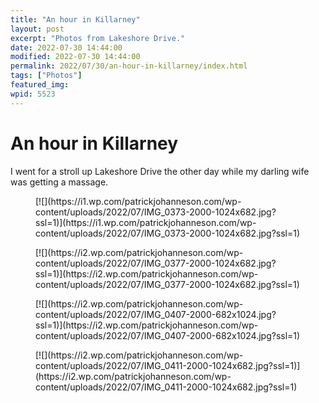 ```yaml
---
title: "An hour in Killarney"
layout: post
excerpt: "Photos from Lakeshore Drive."
date: 2022-07-30 14:44:00
modified: 2022-07-30 14:44:00
permalink: 2022/07/30/an-hour-in-killarney/index.html
tags: ["Photos"]
featured_img: 
wpid: 5523
---
```


# An hour in Killarney

I went for a stroll up Lakeshore Drive the other day while my darling wife was getting a massage.

<div class="wp-block-jetpack-tiled-gallery aligncenter is-style-rectangular"><div class="tiled-gallery__gallery"><div class="tiled-gallery__row"><div class="tiled-gallery__col" style="flex-basis:29.00871%"><figure class="tiled-gallery__item">[![](https://i1.wp.com/patrickjohanneson.com/wp-content/uploads/2022/07/IMG_0373-2000-1024x682.jpg?ssl=1)](https://i1.wp.com/patrickjohanneson.com/wp-content/uploads/2022/07/IMG_0373-2000-1024x682.jpg?ssl=1)</figure></div><div class="tiled-gallery__col" style="flex-basis:29.00871%"><figure class="tiled-gallery__item">[![](https://i2.wp.com/patrickjohanneson.com/wp-content/uploads/2022/07/IMG_0377-2000-1024x682.jpg?ssl=1)](https://i2.wp.com/patrickjohanneson.com/wp-content/uploads/2022/07/IMG_0377-2000-1024x682.jpg?ssl=1)</figure></div><div class="tiled-gallery__col" style="flex-basis:12.97388%"><figure class="tiled-gallery__item">[![](https://i2.wp.com/patrickjohanneson.com/wp-content/uploads/2022/07/IMG_0407-2000-682x1024.jpg?ssl=1)](https://i2.wp.com/patrickjohanneson.com/wp-content/uploads/2022/07/IMG_0407-2000-682x1024.jpg?ssl=1)</figure></div><div class="tiled-gallery__col" style="flex-basis:29.00871%"><figure class="tiled-gallery__item">[![](https://i2.wp.com/patrickjohanneson.com/wp-content/uploads/2022/07/IMG_0411-2000-1024x682.jpg?ssl=1)](https://i2.wp.com/patrickjohanneson.com/wp-content/uploads/2022/07/IMG_0411-2000-1024x682.jpg?ssl=1)</figure></div></div></div></div>
